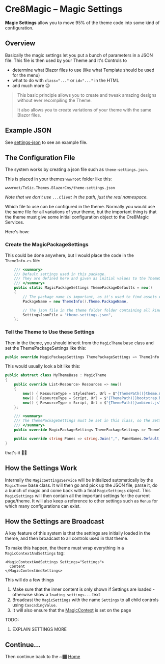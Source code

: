 # Cre8Magic – Magic Settings

**Magic Settings** allow you to move 95% of the theme code into some kind of configuration. 

## Overview

Basically the magic settings let you put a bunch of parameters in a JSON file.
This file is then used by your Theme and it's Controls to 

* determine what Blazor files to use (like what Template should be used for the menu)
* what to do with `class="..."` or `id="..."` in the HTML
* and much more 😉

> This basic principle allows you to create and tweak amazing designs
> without ever recompiling the Theme.
> 
> It also allows you to create variations of your theme with the same Blazor files.

## Example JSON

See [settings-json](./theme-json.md) to see an example file. 

## The Configuration File

The system works by creating a json file such as `theme-settings.json`.

This is placed in your themes `wwwroot` folder like this:

`wwwroot/ToSic.Themes.BlazorCms/theme-settings.json`

_Note that we don't use `...Client` in the path, just the real namespace._

Which file to use can be configured in the theme. 
Normally you would use the same file for all variations of your theme, but the important thing is that the theme
must give some initial configuration object to the Cre8Magic Services. 

Here's how:

### Create the MagicPackageSettings

This could be done anywhere, but I would place the code in the `ThemeInfo.cs` file:

```c#
    /// <summary>
    /// Default settings used in this package.
    /// They are defined here and given as initial values to the ThemeSettingsService in the Default Razor file.
    /// </summary>
    public static MagicPackageSettings ThemePackageDefaults = new()
    {
        // The package name is important, as it's used to find assets etc.
        PackageName = new ThemeInfo().Theme.PackageName,

        // The json file in the theme folder folder containing all kinds of settings etc.
        SettingsJsonFile = "theme-settings.json",
    };
```

### Tell the Theme to Use these Settings

Then in the theme, you should inherit from the `MagicTheme` base class and set the ThemePackageSettings like this:

```c#
public override MagicPackageSettings ThemePackageSettings => ThemeInfo.ThemePackageDefaults;
```

This would usually look a bit like this:

```c#
public abstract class MyThemeBase : MagicTheme
{
    public override List<Resource> Resources => new()
    {
        new() { ResourceType = Stylesheet, Url = $"{ThemePath()}theme.min.css" },       // Bootstrap generated with Sass/Webpack
        new() { ResourceType = Script, Url = $"{ThemePath()}bootstrap.bundle.min.js" }, // Bootstrap JS
        new() { ResourceType = Script, Url = $"{ThemePath()}ambient.js", },             // Ambient JS for page Up-button etc.
    };

    /// <summary>
    /// The ThemePackageSettings must be set in this class, so the Settings initializer can pick it up.
    /// </summary>
    public override MagicPackageSettings ThemePackageSettings => ThemeInfo.ThemePackageDefaults;

    public override string Panes => string.Join(",", PaneNames.Default, PaneNameHeader);
}
```

that's it ✌🏽

## How the Settings Work

Internally the `MagicSettingsService` will be initialized automatically by the `MagicTheme` base class. 
It will then go and pick up the JSON file, parse it, do a bunch of magic and come back with a final `MagicSettings` object.
This `MagicSettings` will then contain all the important settings for the current page/theme.
It will also keep a reference to other settings such as `Menus` for which many configurations can exist. 

## How the Settings are Broadcast

A key feature of this system is that the settings are initially loaded in the theme, 
and then broadcast to all controls used in that theme. 

To make this happen, the theme must wrap everything in a `MagicContextAndSettings` tag:

```razor
<MagicContextAndSettings Settings="Settings">
  Content
</MagicContextAndSettings>
```

This will do a few things

1. Make sure that the inner content is only shown if Settings are loaded - otherwise show a `loading settings...` text
1. Broadcast the `MagicSettings` with the name `Settings` to all child controls using `CascadingValue`.
1. It will also ensure that the [MagicContext](./magic-context.md) is set on the page

TODO:
1. EXPLAIN SETTINGS MORE

## Continue...

Then continue back to the 👉🏾 [Home](../readme.md)